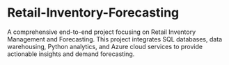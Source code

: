 # Retail-Inventory-Forecasting
A comprehensive end-to-end project focusing on Retail Inventory Management and Forecasting. This project integrates SQL databases, data warehousing, Python analytics, and Azure cloud services to provide actionable insights and demand forecasting.
